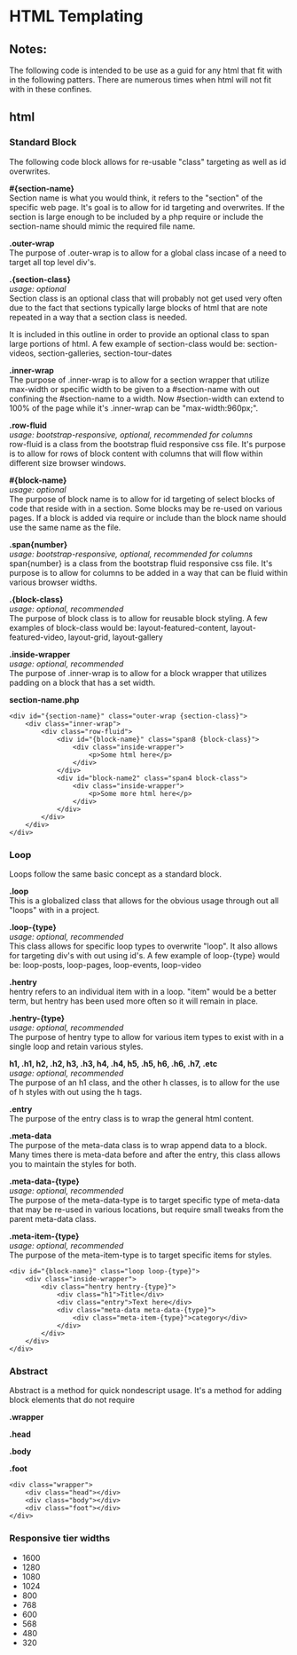 HTML Templating
====================

Notes:
--------------------
The following code is intended to be use as a guid for any html that fit with in the following patters. There are numerous times when html will not fit with in these confines.

html
--------------------

### Standard Block
The following code block allows for re-usable "class" targeting as well as id overwrites. 

**#{section-name}**  
Section name is what you would think, it refers to the "section" of the specific web page. It's goal is to allow for id targeting and overwrites. If the section is large enough to be included by a php require or include the section-name should mimic the required file name.

**.outer-wrap**  
The purpose of .outer-wrap is to allow for a global class incase of a need to target all top level div's.

**.{section-class}**  
_usage: optional_  
Section class is an optional class that will probably not get used very often due to the fact that sections typically large blocks of html that are note repeated in a way that a section class is needed.

It is included in this outline in order to provide an optional class to span large portions of html. A few example of section-class would be: section-videos, section-galleries, section-tour-dates

**.inner-wrap**  
The purpose of .inner-wrap is to allow for a section wrapper that utilize max-width or specific width to be given to a #section-name with out confining the #section-name to a width. Now #section-width can extend to 100% of the page while it's .inner-wrap can be "max-width:960px;".

**.row-fluid**  
_usage: bootstrap-responsive, optional, recommended for columns_  
row-fluid is a class from the bootstrap fluid responsive css file. It's purpose is to allow for rows of block content with columns that will flow within different size browser windows.

**#{block-name}**  
_usage: optional_  
The purpose of block name is to allow for id targeting of select blocks of code that reside with in a section. Some blocks may be re-used on various pages. If a block is added via require or include than the block name should use the same name as the file.

**.span{number}**  
_usage: bootstrap-responsive, optional, recommended for columns_  
span{number} is a class from the bootstrap fluid responsive css file. It's purpose is to allow for columns to be added in a way that can be fluid within various browser widths.

**.{block-class}**  
_usage: optional, recommended_  
The purpose of block class is to allow for reusable block styling. A few examples of block-class would be: layout-featured-content, layout-featured-video, layout-grid, layout-gallery

**.inside-wrapper**  
_usage: optional, recommended_  
The purpose of .inner-wrap is to allow for a block wrapper that utilizes padding on a block that has a set width.

**section-name.php**
```
<div id="{section-name}" class="outer-wrap {section-class}">
	<div class="inner-wrap">
		<div class="row-fluid">
			<div id="{block-name}" class="span8 {block-class}">
				<div class="inside-wrapper">
					<p>Some html here</p>
				</div>
			</div>
			<div id="block-name2" class="span4 block-class">
				<div class="inside-wrapper">
					<p>Some more html here</p>
				</div>
			</div>
		</div>
	</div>
</div>
```

### Loop
Loops follow the same basic concept as a standard block.

**.loop**  
This is a globalized class that allows for the obvious usage through out all "loops" with in a project.

**.loop-{type}**  
_usage: optional, recommended_  
This class allows for specific loop types to overwrite "loop". It also allows for targeting div's with out using id's. A few example of loop-{type} would be: loop-posts, loop-pages, loop-events, loop-video

**.hentry**  
hentry refers to an individual item with in a loop. "item" would be a better term, but hentry has been used more often so it will remain in place.

**.hentry-{type}**  
_usage: optional, recommended_  
The purpose of hentry type to allow for various item types to exist with in a single loop and retain various styles.

**h1, .h1, h2, .h2, h3, .h3, h4, .h4, h5, .h5, h6, .h6, .h7, .etc**  
_usage: optional, recommended_  
The purpose of an h1 class, and the other h classes, is to allow for the use of h styles with out using the h tags. 

**.entry**  
The purpose of the entry class is to wrap the general html content.

**.meta-data**  
The purpose of the meta-data class is to wrap append data to a block. Many times there is meta-data before and after the entry, this class allows you to maintain the styles for both.

**.meta-data-{type}**  
_usage: optional, recommended_  
The purpose of the meta-data-type is to target specific type of meta-data that may be re-used in various locations, but require small tweaks from the parent meta-data class.

**.meta-item-{type}**  
_usage: optional, recommended_  
The purpose of the meta-item-type is to target specific items for styles.

```
<div id="{block-name}" class="loop loop-{type}">
	<div class="inside-wrapper">
		<div class="hentry hentry-{type}">
			<div class="h1">Title</div>
			<div class="entry">Text here</div>
			<div class="meta-data meta-data-{type}">
				<div class="meta-item-{type}">category</div>
			</div>
		</div>
	</div>
</div>
```

### Abstract
Abstract is a method for quick nondescript usage. It's a method for adding block elements that do not require 

**.wrapper**  

**.head**  

**.body**  

**.foot**  

```
<div class="wrapper">
	<div class="head"></div>
	<div class="body"></div>
	<div class="foot"></div>
</div>
```

### Responsive tier widths

- 1600
- 1280
- 1080
- 1024
- 800
- 768
- 600
- 568
- 480
- 320
